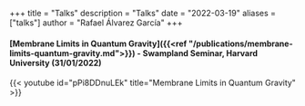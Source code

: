 +++
title = "Talks"
description = "Talks"
date = "2022-03-19"
aliases = ["talks"]
author = "Rafael Álvarez García"
+++

#### [Membrane Limits in Quantum Gravity]({{<ref "/publications/membrane-limits-quantum-gravity.md">}}) - Swampland Seminar, Harvard University (31/01/2022)

{{< youtube id="pPi8DDnuLEk" title="Membrane Limits in Quantum Gravity" >}}